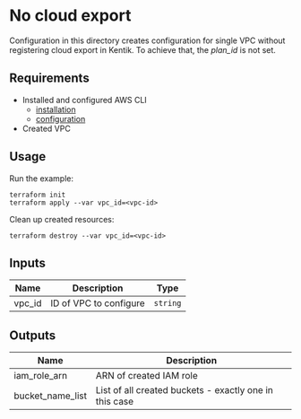 # No cloud export

Configuration in this directory creates configuration for single VPC without registering cloud export in Kentik.
To achieve that, the _plan_id_ is not set.

## Requirements

- Installed and configured AWS CLI
  - [installation](https://docs.aws.amazon.com/cli/latest/userguide/install-cliv2.html)
  - [configuration](https://docs.aws.amazon.com/cli/latest/userguide/cli-configure-quickstart.html)
- Created VPC

## Usage

Run the example:

```shell
terraform init
terraform apply --var vpc_id=<vpc-id>
```

Clean up created resources:

```shell
terraform destroy --var vpc_id=<vpc-id>
```

## Inputs

| Name | Description | Type |
|------|-------------|------|
| vpc\_id | ID of VPC to configure | `string` |

## Outputs

| Name | Description |
|------|-------------|
| iam\_role\_arn | ARN of created IAM role |
| bucket\_name\_list | List of all created buckets - exactly one in this case |
